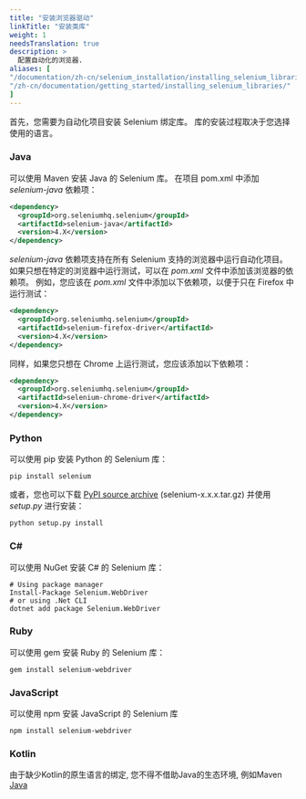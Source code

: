 ```yaml
---
title: "安装浏览器驱动"
linkTitle: "安装类库"
weight: 1
needsTranslation: true
description: >
  配置自动化的浏览器.
aliases: [
"/documentation/zh-cn/selenium_installation/installing_selenium_libraries/",
"/zh-cn/documentation/getting_started/installing_selenium_libraries/"
]
---
```


首先，您需要为自动化项目安装 Selenium 绑定库。
库的安装过程取决于您选择使用的语言。

### Java

可以使用 Maven 安装 Java 的 Selenium 库。
在项目 pom.xml 中添加 _selenium-java_ 依赖项：

```xml
<dependency>
  <groupId>org.seleniumhq.selenium</groupId>
  <artifactId>selenium-java</artifactId>
  <version>4.X</version>
</dependency>
```

_selenium-java_ 依赖项支持在所有 Selenium 支持的浏览器中运行自动化项目。
如果只想在特定的浏览器中运行测试，可以在 _pom.xml_ 文件中添加该浏览器的依赖项。
例如，您应该在 _pom.xml_ 文件中添加以下依赖项，以便于只在 Firefox 中运行测试：

```xml
<dependency>
  <groupId>org.seleniumhq.selenium</groupId>
  <artifactId>selenium-firefox-driver</artifactId>
  <version>4.X</version>
</dependency>
```

同样，如果您只想在 Chrome 上运行测试，您应该添加以下依赖项：

```xml
<dependency>
  <groupId>org.seleniumhq.selenium</groupId>
  <artifactId>selenium-chrome-driver</artifactId>
  <version>4.X</version>
</dependency>
```

### Python

可以使用 pip 安装 Python 的 Selenium 库：

```shell
pip install selenium
```

或者，您也可以下载 [PyPI source archive](https://pypi.org/project/selenium/#files)
(selenium-x.x.x.tar.gz) 并使用 _setup.py_ 进行安装：

```shell
python setup.py install
```

### C#

可以使用 NuGet 安装 C# 的 Selenium 库：

```shell
# Using package manager
Install-Package Selenium.WebDriver
# or using .Net CLI
dotnet add package Selenium.WebDriver
```

### Ruby

可以使用 gem 安装 Ruby 的 Selenium 库：

```shell
gem install selenium-webdriver
```

### JavaScript

可以使用 npm 安装 JavaScript 的 Selenium 库

```shell
npm install selenium-webdriver
```

### Kotlin
由于缺少Kotlin的原生语言的绑定, 您不得不借助Java的生态环境, 例如Maven [Java](#java)
